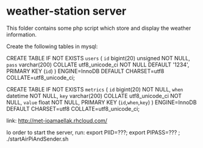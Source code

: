 weather-station server
===============

This folder contains some php script which store and display the weather information.

Create the following tables in mysql:

CREATE TABLE IF NOT EXISTS `users` (
  `id` bigint(20) unsigned NOT NULL,
  `pass` varchar(200) COLLATE utf8_unicode_ci NOT NULL DEFAULT '1234',
  PRIMARY KEY (`id`)
) ENGINE=InnoDB DEFAULT CHARSET=utf8 COLLATE=utf8_unicode_ci;

CREATE TABLE IF NOT EXISTS `metrics` (
  `id` bigint(20) NOT NULL,
  `when` datetime NOT NULL,
  `key` varchar(200) COLLATE utf8_unicode_ci NOT NULL,
  `value` float NOT NULL,
  PRIMARY KEY (`id`,`when`,`key`)
) ENGINE=InnoDB DEFAULT CHARSET=utf8 COLLATE=utf8_unicode_ci;

link: http://met-ioamaellak.rhcloud.com/

Io order to start the server, run:
export PIID=???; export PIPASS=??? ; ./startAirPiAndSender.sh
